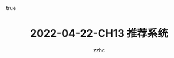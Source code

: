 ---
layout: post
title: 2022-04-22-CH13 推荐系统
tags: [ML]
category: 吴恩达ML
toc: true
math: true
author: zzhc
---